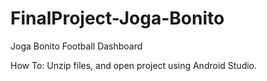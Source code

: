 # FinalProject-Joga-Bonito
Joga Bonito Football Dashboard

How To: Unzip files, and open project using Android Studio. 
